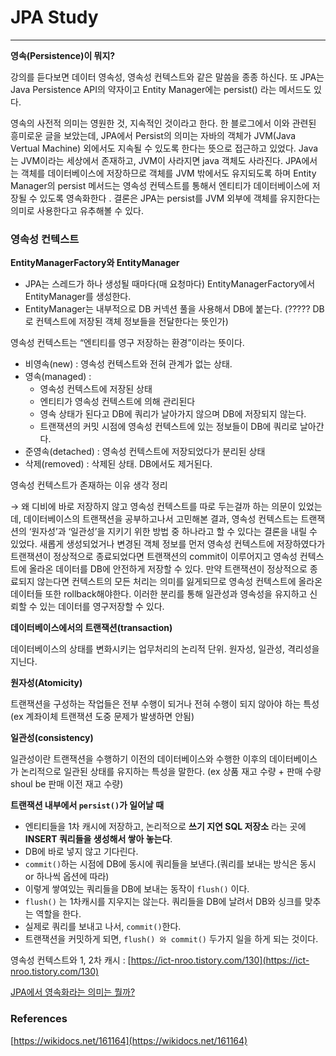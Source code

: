 # JPA Study

---

**영속(Persistence)이 뭐지?**

강의를 듣다보면 데이터 영속성, 영속성 컨텍스트와 같은 말씀을 종종 하신다. 또 JPA는 Java Persistence API의 약자이고 Entity Manager에는 persist() 라는 메서드도 있다.

영속의 사전적 의미는 영원한 것, 지속적인 것이라고 한다. 한 블로그에서 이와 관련된 흥미로운 글을 보았는데, JPA에서 Persist의 의미는 자바의 객체가 JVM(Java Vertual Machine) 외에서도 지속될 수 있도록 한다는 뜻으로 접근하고 있었다. Java는 JVM이라는 세상에서 존재하고, JVM이 사라지면 java 객체도 사라진다. JPA에서는 객체를 데이터베이스에 저장하므로 객체를 JVM 밖에서도 유지되도록 하며 Entity Manager의 persist 메서드는 영속성 컨텍스트를 통해서 엔티티가 데이터베이스에 저장될 수 있도록 영속화한다 . 결론은 JPA는 persist를 JVM 외부에 객체를 유지한다는 의미로 사용한다고 유추해볼 수 있다.

### 영속성 컨텍스트

**EntityManagerFactory와 EntityManager**

- JPA는 스레드가 하나 생성될 때마다(매 요청마다) EntityManagerFactory에서 EntityManager를 생성한다.
- EntityManager는 내부적으로 DB 커넥션 풀을 사용해서 DB에 붙는다. (????? DB로 컨텍스트에 저장된 객체 정보들을 전달한다는 뜻인가)

영속성 컨텍스트는 “엔티티를 영구 저장하는 환경”이라는 뜻이다. 

- 비영속(new) : 영속성 컨텍스트와 전혀 관계가 없는 상태.
- 영속(managed) :
    - 영속성 컨텍스트에 저장된 상태
    - 엔티티가 영속성 컨텍스트에 의해 관리된다
    - 영속 상태가 된다고 DB에 쿼리가 날아가지 않으며 DB에 저장되지 않는다.
    - 트랜잭션의 커밋 시점에 영속성 컨텍스트에 있는 정보들이 DB에 쿼리로 날아간다.
- 준영속(detached) : 영속성 컨텍스트에 저장되었다가 분리된 상태
- 삭제(removed) : 삭제된 상태. DB에서도 제거된다.

영속성 컨텍스트가 존재하는 이유 생각 정리

→ 왜 디비에 바로 저장하지 않고 영속성 컨텍스트를 따로 두는걸까 하는 의문이 있었는데, 데이터베이스의 트랜잭션을 공부하고나서 고민해본 결과, 영속성 컨텍스트는 트랜잭션의 ‘원자성’과 ‘일관성’을 지키기 위한 방법 중 하나라고 할 수 있다는 결론을 내릴 수 있었다. 새롭게 생성되었거나 변경된 객체 정보를 먼저 영속성 컨텍스트에 저장하였다가 트랜잭션이 정상적으로 종료되었다면 트랜잭션의 commit이 이루어지고 영속성 컨텍스트에 올라온 데이터를 DB에 안전하게 저장할 수 있다. 만약 트랜잭션이 정상적으로 종료되지 않는다면 컨텍스트의 모든 처리는 의미를 잃게되므로 영속성 컨텍스트에 올라온 데이터들 또한 rollback해야한다. 이러한 분리를 통해 일관성과 영속성을 유지하고 신뢰할 수 있는 데이터를 영구저장할 수 있다.

**데이터베이스에서의 트랜잭션(transaction)**

데이터베이스의 상태를 변화시키는 업무처리의 논리적 단위. 원자성, 일관성, 격리성을 지닌다.

************원자성(Atomicity)************

트랜잭션을 구성하는 작업들은 전부 수행이 되거나 전혀 수행이 되지 않아야 하는 특성 (ex 계좌이체 트랜잭션 도중 문제가 발생하면 안됨)

**일관성(consistency)**

일관성이란 트랜잭션을 수행하기 이전의 데이터베이스와 수행한 이후의 데이터베이스가 논리적으로 일관된 상태를 유지하는 특성을 말한다. (ex 상품 재고 수량 + 판매 수량 shoul be 판매 이전 재고 수량)

**트랜잭션 내부에서 `persist()`가 일어날 때**

- 엔티티들을 1차 캐시에 저장하고, 논리적으로 **쓰기 지연 SQL 저장소** 라는 곳에 **INSERT 쿼리들을 생성해서 쌓아 놓는다**.
- DB에 바로 넣지 않고 기다린다.
- `commit()`하는 시점에 DB에 동시에 쿼리들을 보낸다.(쿼리를 보내는 방식은 동시 or 하나씩 옵션에 따라)
- 이렇게 쌓여있는 쿼리들을 DB에 보내는 동작이 `flush()` 이다.
- `flush()` 는 1차캐시를 지우지는 않는다. 쿼리들을 DB에 날려서 DB와 싱크를 맞추는 역할을 한다.
- 실제로 쿼리를 보내고 나서, `commit()`한다.
- 트랜잭션을 커밋하게 되면, `flush() 와 commit()` 두가지 일을 하게 되는 것이다.

영속성 컨텍스트와 1, 2차 캐시 : [https://ict-nroo.tistory.com/130](https://ict-nroo.tistory.com/130)

[JPA에서 영속화라는 의미는 뭘까?](https://dev-monkey-dugi.tistory.com/131)

### References

[https://wikidocs.net/161164](https://wikidocs.net/161164)